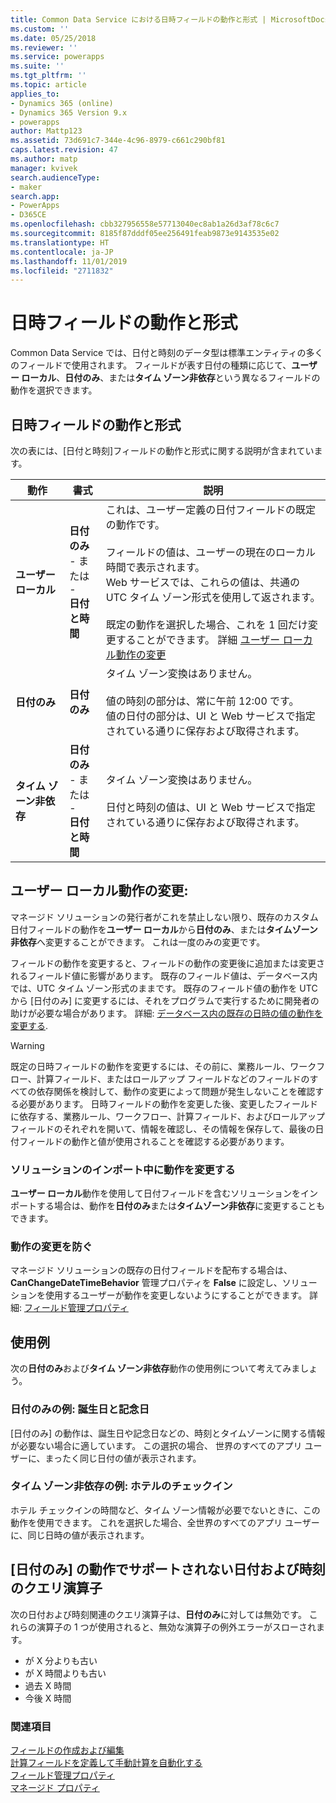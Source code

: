 ```yaml
---
title: Common Data Service における日時フィールドの動作と形式 | MicrosoftDocs
ms.custom: ''
ms.date: 05/25/2018
ms.reviewer: ''
ms.service: powerapps
ms.suite: ''
ms.tgt_pltfrm: ''
ms.topic: article
applies_to:
- Dynamics 365 (online)
- Dynamics 365 Version 9.x
- powerapps
author: Mattp123
ms.assetid: 73d691c7-344e-4c96-8979-c661c290bf81
caps.latest.revision: 47
ms.author: matp
manager: kvivek
search.audienceType:
- maker
search.app:
- PowerApps
- D365CE
ms.openlocfilehash: cbb327956558e57713040ec8ab1a26d3af78c6c7
ms.sourcegitcommit: 8185f87dddf05ee256491feab9873e9143535e02
ms.translationtype: HT
ms.contentlocale: ja-JP
ms.lasthandoff: 11/01/2019
ms.locfileid: "2711832"
---
```

# <a name="behavior-and-format-of-the-date-and-time-field"></a>日時フィールドの動作と形式

Common Data Service では、日付と時刻のデータ型は標準エンティティの多くのフィールドで使用されます。 フィールドが表す日付の種類に応じて、**ユーザー ローカル**、**日付のみ**、または**タイム ゾーン非依存**という異なるフィールドの動作を選択できます。  
  
<a name="Behavior"></a>   

## <a name="date-and-time-field-behavior-and-format"></a>日時フィールドの動作と形式  

次の表には、[日付と時刻]フィールドの動作と形式に関する説明が含まれています。  
  
|動作|書式|説明|  
|--------------|------------|-------------------------------|  
|**ユーザー ローカル** |**日付のみ**<br />- または -<br />**日付と時間**|これは、ユーザー定義の日付フィールドの既定の動作です。<br /><br />フィールドの値は、ユーザーの現在のローカル時間で表示されます。<br />Web サービスでは、これらの値は、共通の UTC タイム ゾーン形式を使用して返されます。<br /><br />既定の動作を選択した場合、これを 1 回だけ変更することができます。 詳細 [ユーザー ローカル動作の変更](#change-user-local-behavior)|  
|**日付のみ**|**日付のみ**|タイム ゾーン変換はありません。<br /><br />値の時刻の部分は、常に午前 12:00 です。<br />値の日付の部分は、UI と Web サービスで指定されている通りに保存および取得されます。|  
|**タイム ゾーン非依存**|**日付のみ**<br />- または -<br />**日付と時間**|タイム ゾーン変換はありません。<br /><br />日付と時刻の値は、UI と Web サービスで指定されている通りに保存および取得されます。|  

## <a name="change-user-local-behavior"></a>ユーザー ローカル動作の変更:

マネージド ソリューションの発行者がこれを禁止しない限り、既存のカスタム日付フィールドの動作を**ユーザー ローカル**から**日付のみ**、または**タイムゾーン非依存**へ変更することができます。 これは一度のみの変更です。

フィールドの動作を変更すると、フィールドの動作の変更後に追加または変更されるフィールド値に影響があります。 既存のフィールド値は、データベース内では、UTC タイム ゾーン形式のままです。 既存のフィールド値の動作を UTC から [日付のみ] に変更するには、それをプログラムで実行するために開発者の助けが必要な場合があります。 詳細: [データベース内の既存の日時の値の動作を変更する](/dynamics365/customer-engagement/developer/behavior-format-date-time-attribute#convert-behavior-of-existing-date-and-time-values-in-the-database). 

> [!WARNING]
> 既定の日時フィールドの動作を変更するには、その前に、業務ルール、ワークフロー、計算フィールド、またはロールアップ フィールドなどのフィールドのすべての依存関係を検討して、動作の変更によって問題が発生しないことを確認する必要があります。 日時フィールドの動作を変更した後、変更したフィールドに依存する、業務ルール、ワークフロー、計算フィールド、およびロールアップ フィールドのそれぞれを開いて、情報を確認し、その情報を保存して、最後の日付フィールドの動作と値が使用されることを確認する必要があります。 

### <a name="change-behavior-during-a-solution-import"></a>ソリューションのインポート中に動作を変更する

**ユーザー ローカル**動作を使用して日付フィールドを含むソリューションをインポートする場合は、動作を**日付のみ**または**タイムゾーン非依存**に変更することもできます。  

### <a name="prevent-changing-behavior"></a>動作の変更を防ぐ

マネージド ソリューションの既存の日付フィールドを配布する場合は、**CanChangeDateTimeBehavior** 管理プロパティを **False** に設定し、ソリューションを使用するユーザーが動作を変更しないようにすることができます。 詳細: [フィールド管理プロパティ](set-managed-properties-metadata.md#field-managed-properties)
  
## <a name="use-cases"></a>使用例

次の**日付のみ**および**タイム ゾーン非依存**動作の使用例について考えてみましょう。

### <a name="date-only-scenario-birthdays-and-anniversaries"></a>日付のみの例: 誕生日と記念日

[日付のみ] の動作は、誕生日や記念日などの、時刻とタイムゾーンに関する情報が必要ない場合に適しています。 この選択の場合、 世界のすべてのアプリ ユーザーに、まったく同じ日付の値が表示されます。  
  
### <a name="time-zone-independent-scenario-hotel-check-in"></a>タイム ゾーン非依存の例: ホテルのチェックイン

ホテル チェックインの時間など、タイム ゾーン情報が必要でないときに、この動作を使用できます。 これを選択した場合、全世界のすべてのアプリ ユーザーに、同じ日時の値が表示されます。  


## <a name="date-and-time-query-operators-not-supported-for-date-only-behavior"></a>[日付のみ] の動作でサポートされない日付および時刻のクエリ演算子  

次の日付および時刻関連のクエリ演算子は、**日付のみ**に対しては無効です。 これらの演算子の 1 つが使用されると、無効な演算子の例外エラーがスローされます。  
  
- が X 分よりも古い  
- が X 時間よりも古い  
- 過去 X 時間  
- 今後 X 時間  

  
### <a name="see-also"></a>関連項目

[フィールドの作成および編集](create-edit-fields.md)<br />
[計算フィールドを定義して手動計算を自動化する](define-calculated-fields.md)<br />
[フィールド管理プロパティ](set-managed-properties-metadata.md#field-managed-properties)<br />
[マネージド プロパティ](solutions-overview.md#managed-properties)

